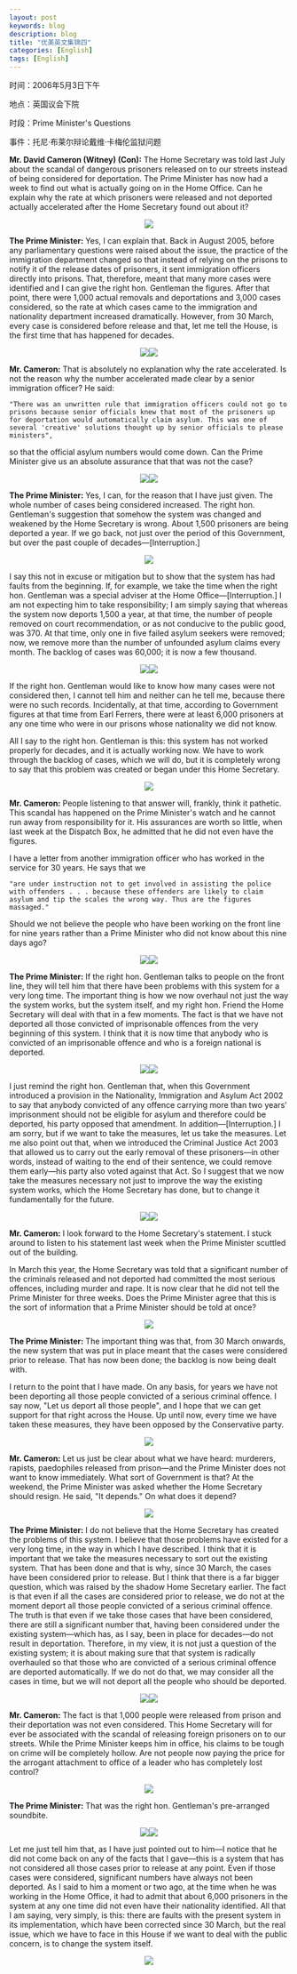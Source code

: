 ```yaml
---
layout: post
keywords: blog
description: blog
title: "优美英文集锦四"
categories: [English]
tags: [English]
---
```


时间：2006年5月3日下午

地点：英国议会下院

时段：Prime Minister's Questions

事件：托尼·布莱尔辩论戴维·卡梅伦监狱问题

**Mr. David Cameron (Witney) (Con):** The Home Secretary was told last July about the scandal of dangerous prisoners released on to our streets instead of being considered for deportation. The Prime Minister has now had a week to find out what is actually going on in the Home Office. Can he explain why the rate at which prisoners were released and not deported actually accelerated after the Home Secretary found out about it? 

<center><img src="/image/prime-ministers-questions/20110428pmq-01.jpg"></center>




**The Prime Minister:** Yes, I can explain that. Back in August 2005, before any parliamentary questions were raised about the issue, the practice of the immigration department changed so that instead of relying on the prisons to notify it of the release dates of prisoners, it sent immigration officers directly into prisons. That, therefore, meant that many more cases were identified and I can give the right hon. Gentleman the figures. After that point, there were 1,000 actual removals and deportations and 3,000 cases considered, so the rate at which cases came to the immigration and nationality department increased dramatically. However, from 30 March, every case is considered before release and that, let me tell the House, is the first time that has happened for decades. 

<center><img src="/image/prime-ministers-questions/20110428pmq-02.jpg"><img src="/image/prime-ministers-questions/20110428pmq-03.jpg"></center>

**Mr. Cameron:** That is absolutely no explanation why the rate accelerated. Is not the reason why the number accelerated made clear by a senior immigration officer? He said:

    "There was an unwritten rule that immigration officers could not go to prisons because senior officials knew that most of the prisoners up for deportation would automatically claim asylum. This was one of several 'creative' solutions thought up by senior officials to please ministers",

so that the official asylum numbers would come down. Can the Prime Minister give us an absolute assurance that that was not the case? 

<center><img src="/image/prime-ministers-questions/20110428pmq-04.jpg"><img src="/image/prime-ministers-questions/20110428pmq-05.jpg"></center>

**The Prime Minister:** Yes, I can, for the reason that I have just given. The whole number of cases being considered increased. The right hon. Gentleman's suggestion that somehow the system was changed and weakened by the Home Secretary is wrong. About 1,500 prisoners are being deported a year. If we go back, not just over the period of this Government, but over the past couple of decades—[Interruption.]

<center><img src="/image/prime-ministers-questions/20110428pmq-06.jpg"></center>

I say this not in excuse or mitigation but to show that the system has had faults from the beginning. If, for example, we take the time when the right hon. Gentleman was a special adviser at the Home Office—[Interruption.] I am not expecting him to take responsibility; I am simply saying that whereas the system now deports 1,500 a year, at that time, the number of people removed on court recommendation, or as not conducive to the public good, was 370. At that time, only one in five failed asylum seekers were removed; now, we remove more than the number of unfounded asylum claims every month. The backlog of cases was 60,000; it is now a few thousand. 

<center><img src="/image/prime-ministers-questions/20110428pmq-07.jpg"><img src="/image/prime-ministers-questions/20110428pmq-08.jpg"></center>

If the right hon. Gentleman would like to know how many cases were not considered then, I cannot tell him and neither can he tell me, because there were no such records. Incidentally, at that time, according to Government figures at that time from Earl Ferrers, there were at least 6,000 prisoners at any one time who were in our prisons whose nationality we did not know.

All I say to the right hon. Gentleman is this: this system has not worked properly for decades, and it is actually working now. We have to work through the backlog of cases, which we will do, but it is completely wrong to say that this problem was created or began under this Home Secretary. 

<center><img src="/image/prime-ministers-questions/20110428pmq-09.jpg"></center>

**Mr. Cameron:** People listening to that answer will, frankly, think it pathetic. This scandal has happened on the Prime Minister's watch and he cannot run away from responsibility for it. His assurances are worth so little, when last week at the Dispatch Box, he admitted that he did not even have the figures.

I have a letter from another immigration officer who has worked in the service for 30 years. He says that we

    "are under instruction not to get involved in assisting the police with offenders . . . because these offenders are likely to claim asylum and tip the scales the wrong way. Thus are the figures massaged."

Should we not believe the people who have been working on the front line for nine years rather than a Prime Minister who did not know about this nine days ago? 

<center><img src="/image/prime-ministers-questions/20110428pmq-10.jpg"><img src="/image/prime-ministers-questions/20110428pmq-11.jpg"></center>

**The Prime Minister:** If the right hon. Gentleman talks to people on the front line, they will tell him that there have been problems with this system for a very long time. The important thing is how we now overhaul not just the way the system works, but the system itself, and my right hon. Friend the Home Secretary will deal with that in a few moments. The fact is that we have not deported all those convicted of imprisonable offences from the very beginning of this system. I think that it is now time that anybody who is convicted of an imprisonable offence and who is a foreign national is deported. 

<center><img src="/image/prime-ministers-questions/20110428pmq-12.jpg"><img src="/image/prime-ministers-questions/20110428pmq-13.jpg"></center>

I just remind the right hon. Gentleman that, when this Government introduced a provision in the Nationality, Immigration and Asylum Act 2002 to say that anybody convicted of any offence carrying more than two years' imprisonment should not be eligible for asylum and therefore could be deported, his party opposed that amendment. In addition—[Interruption.] I am sorry, but if we want to take the measures, let us take the measures. Let me also point out that, when we introduced the Criminal Justice Act 2003 that allowed us to carry out the early removal of these prisoners—in other words, instead of waiting to the end of their sentence, we could remove them early—his party also voted against that Act. So I suggest that we now take the
measures necessary not just to improve the way the existing system works, which the Home Secretary has done, but to change it fundamentally for the future. 

<center><img src="/image/prime-ministers-questions/20110428pmq-14.jpg"><img src="/image/prime-ministers-questions/20110428pmq-15.jpg"></center>

**Mr. Cameron:** I look forward to the Home Secretary's statement. I stuck around to listen to his statement last week when the Prime Minister scuttled out of the building.

In March this year, the Home Secretary was told that a significant number of the criminals released and not deported had committed the most serious offences, including murder and rape. It is now clear that he did not tell the Prime Minister for three weeks. Does the Prime Minister agree that this is the sort of information that a Prime Minister should be told at once? 

<center><img src="/image/prime-ministers-questions/20110428pmq-16.jpg"></center>

**The Prime Minister:** The important thing was that, from 30 March onwards, the new system that was put in place meant that the cases were considered prior to release. That has now been done; the backlog is now being dealt with.

I return to the point that I have made. On any basis, for years we have not been deporting all those people convicted of a serious criminal offence. I say now, "Let us deport all those people", and I hope that we can get support for that right across the House. Up until now, every time we have taken these measures, they have been opposed by the Conservative party. 

<center><img src="/image/prime-ministers-questions/20110428pmq-17.jpg"></center>

**Mr. Cameron:** Let us just be clear about what we have heard: murderers, rapists, paedophiles released from prison—and the Prime Minister does not want to know immediately. What sort of Government is that? At the weekend, the Prime Minister was asked whether the Home Secretary should resign. He said, "It depends." On what does it depend? 

<center><img src="/image/prime-ministers-questions/20110428pmq-18.jpg"></center>

**The Prime Minister:** I do not believe that the Home Secretary has created the problems of this system. I believe that those problems have existed for a very long time, in the way in which I have described. I think that it is important that we take the measures necessary to sort out the existing system. That has been done and that is why, since 30 March, the cases have been considered prior to release. But I think that there is a far bigger question, which was raised by the shadow Home Secretary earlier. The fact is that even if all the cases are considered prior to release, we do not at the moment deport all those people convicted of a serious criminal offence. The truth is that even if we take those cases that have been considered, there are still a significant number that, having been considered under the existing system—which has, as I say, been in place for decades—do not result in deportation. Therefore, in my view, it is not just a question of the existing system; it is about making sure that that system is radically overhauled so that those who are convicted of a serious criminal offence are deported automatically. If we do not do that, we may consider all the cases in time, but we will not deport all the people who should be deported. 

<center><img src="/image/prime-ministers-questions/20110428pmq-19.jpg"><img src="/image/prime-ministers-questions/20110428pmq-20.jpg"></center>

**Mr. Cameron:** The fact is that 1,000 people were released from prison and their deportation was not even considered. This Home Secretary will for ever be associated with the scandal of releasing foreign prisoners on to our streets. While the Prime Minister keeps him in office, his claims to be tough on crime will be completely hollow. Are not people now paying the price for the arrogant attachment to office of a leader who has completely lost control? 

<center><img src="/image/prime-ministers-questions/20110428pmq-21.jpg"></center>

**The Prime Minister:** That was the right hon. Gentleman's pre-arranged soundbite. 

<center><img src="/image/prime-ministers-questions/20110428pmq-22.jpg"><img src="/image/prime-ministers-questions/20110428pmq-23.jpg"></center>

Let me just tell him that, as I have just pointed out to him—I notice that he did not come back on any of the facts that I gave—this is a system that has not considered all those cases prior to release at any point. Even if those cases were considered, significant numbers have always not been deported. As I said to him a moment or two ago, at the time when he was working in the Home Office, it had to admit that about 6,000 prisoners in the system at any one time did not even have their nationality identified. All that I am saying, very simply, is this: there are faults with the present system in its implementation, which have been corrected since 30 March, but the real issue, which we have to face in this House if we want to deal with the public concern, is to change the system itself.  

<center><img src="/image/prime-ministers-questions/20110428pmq-24.jpg"></center>